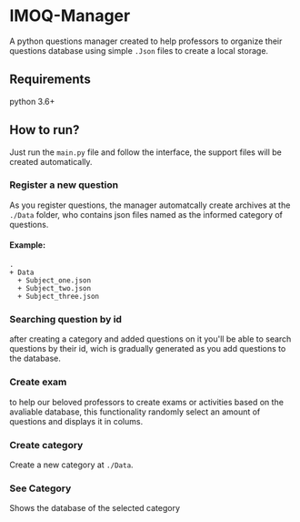 # IMOQ-Manager
A python questions manager created to help professors to organize their questions database using simple ```.Json``` files to create a local storage.


## Requirements
python 3.6+


## How to run?
Just run the ```main.py``` file and follow the interface, the support files will be created automatically.

### Register a new question
As you register questions, the manager automatcally create archives at the ```./Data``` folder, who contains json files named as the informed category of questions.
#### Example:
    .
    + Data
      + Subject_one.json
      + Subject_two.json
      + Subject_three.json

### Searching question by id
after creating a category and added questions on it you'll be able to search questions by their id, wich is gradually generated as you add questions to the database.

### Create exam
to help our beloved professors to create exams or activities based on the avaliable database, this functionality randomly select an amount of questions and displays it in colums.

### Create category
Create a new category at ```./Data```.

### See Category
Shows the database of the selected category
